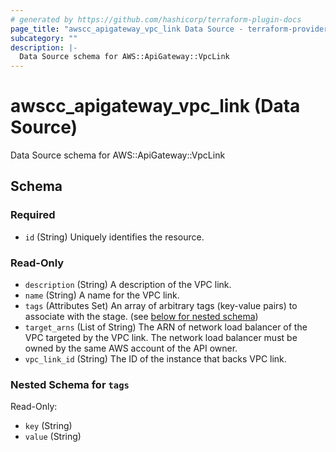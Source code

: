 ```yaml
---
# generated by https://github.com/hashicorp/terraform-plugin-docs
page_title: "awscc_apigateway_vpc_link Data Source - terraform-provider-awscc"
subcategory: ""
description: |-
  Data Source schema for AWS::ApiGateway::VpcLink
---
```


# awscc_apigateway_vpc_link (Data Source)

Data Source schema for AWS::ApiGateway::VpcLink



<!-- schema generated by tfplugindocs -->
## Schema

### Required

- `id` (String) Uniquely identifies the resource.

### Read-Only

- `description` (String) A description of the VPC link.
- `name` (String) A name for the VPC link.
- `tags` (Attributes Set) An array of arbitrary tags (key-value pairs) to associate with the stage. (see [below for nested schema](#nestedatt--tags))
- `target_arns` (List of String) The ARN of network load balancer of the VPC targeted by the VPC link. The network load balancer must be owned by the same AWS account of the API owner.
- `vpc_link_id` (String) The ID of the instance that backs VPC link.

<a id="nestedatt--tags"></a>
### Nested Schema for `tags`

Read-Only:

- `key` (String)
- `value` (String)


